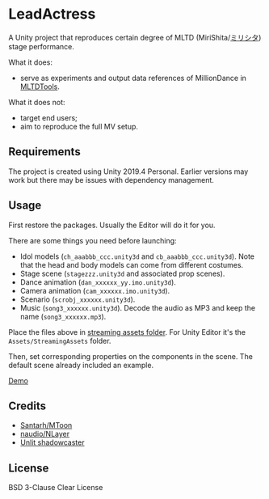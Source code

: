 # LeadActress

A Unity project that reproduces certain degree of MLTD (MiriShita/[ミリシタ](https://millionlive.idolmaster.jp/theaterdays/)) stage performance.

What it does:

- serve as experiments and output data references of MillionDance in [MLTDTools](https://github.com/OpenMLTD/MLTDTools).

What it does not:

- target end users;
- aim to reproduce the full MV setup.

## Requirements

The project is created using Unity 2019.4 Personal. Earlier versions may work but there may be issues with dependency management.

## Usage

First restore the packages. Usually the Editor will do it for you.

There are some things you need before launching:

- Idol models (`ch_aaabbb_ccc.unity3d` and `cb_aaabbb_ccc.unity3d`). Note that the head and body models can come from different costumes.
- Stage scene (`stagezzz.unity3d` and associated prop scenes).
- Dance animation (`dan_xxxxxx_yy.imo.unity3d`).
- Camera animation (`cam_xxxxxx.imo.unity3d`).
- Scenario (`scrobj_xxxxxx.unity3d`).
- Music (`song3_xxxxxx.unity3d`). Decode the audio as MP3 and keep the name (`song3_xxxxxx.mp3`).

Place the files above in [streaming assets folder](https://docs.unity3d.com/Manual/StreamingAssets.html). For Unity Editor it's the `Assets/StreamingAssets` folder.

Then, set corresponding properties on the components in the scene. The default scene already included an example.

[Demo](https://www.bilibili.com/video/BV1Vf4y1R7Us/)

## Credits

- [Santarh/MToon](https://github.com/Santarh/MToon)
- [naudio/NLayer](https://github.com/naudio/NLayer)
- [Unlit shadowcaster](https://styly.cc/tips/unlitcastshadow-go-shader/)

## License

BSD 3-Clause Clear License
